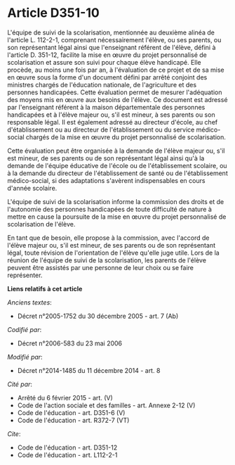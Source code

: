 # Article D351-10

L'équipe de suivi de la scolarisation, mentionnée au deuxième alinéa de l'article L. 112-2-1, comprenant nécessairement
l'élève, ou ses parents, ou son représentant légal ainsi que l'enseignant référent de l'élève, défini à l'article D. 351-12,
facilite la mise en œuvre du projet personnalisé de scolarisation et assure son suivi pour chaque élève handicapé. Elle
procède, au moins une fois par an, à l'évaluation de ce projet et de sa mise en œuvre sous la forme d'un document défini par
arrêté conjoint des ministres chargés de l'éducation nationale, de l'agriculture et des personnes handicapées. Cette
évaluation permet de mesurer l'adéquation des moyens mis en œuvre aux besoins de l'élève. Ce document est adressé par
l'enseignant référent à la maison départementale des personnes handicapées et à l'élève majeur ou, s'il est mineur, à ses
parents ou son responsable légal. Il est également adressé au directeur d'école, au chef d'établissement ou au directeur de
l'établissement ou du service médico-social chargés de la mise en œuvre du projet personnalisé de scolarisation. 

Cette évaluation peut être organisée à la demande de l'élève majeur ou, s'il est mineur, de ses parents ou de son
représentant légal ainsi qu'à la demande de l'équipe éducative de l'école ou de l'établissement scolaire, ou à la demande du
directeur de l'établissement de santé ou de l'établissement médico-social, si des adaptations s'avèrent indispensables en
cours d'année scolaire. 

L'équipe de suivi de la scolarisation informe la commission des droits et de l'autonomie des personnes handicapées de toute
difficulté de nature à mettre en cause la poursuite de la mise en œuvre du projet personnalisé de scolarisation de l'élève. 

En tant que de besoin, elle propose à la commission, avec l'accord de l'élève majeur ou, s'il est mineur, de ses parents ou
de son représentant légal, toute révision de l'orientation de l'élève qu'elle juge utile. Lors de la réunion de l'équipe de
suivi de la scolarisation, les parents de l'élève peuvent être assistés par une personne de leur choix ou se faire
représenter.

**Liens relatifs à cet article**

_Anciens textes_:

  - Décret n°2005-1752 du 30 décembre 2005 - art. 7 (Ab)

_Codifié par_:

  - Décret n°2006-583 du 23 mai 2006

_Modifié par_:

  - Décret n°2014-1485 du 11 décembre 2014 - art. 8

_Cité par_:

  - Arrêté du 6 février 2015 - art. (V)
  - Code de l'action sociale et des familles - art. Annexe 2-12 (V)
  - Code de l'éducation - art. D351-6 (V)
  - Code de l'éducation - art. R372-7 (VT)

_Cite_:

  - Code de l'éducation - art. D351-12
  - Code de l'éducation - art. L112-2-1
